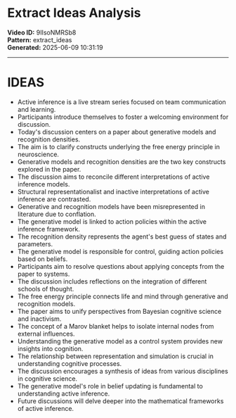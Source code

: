 # Extract Ideas Analysis

**Video ID:** 9IIsoNMRSb8  
**Pattern:** extract_ideas  
**Generated:** 2025-06-09 10:31:19  

---

# IDEAS

- Active inference is a live stream series focused on team communication and learning.
- Participants introduce themselves to foster a welcoming environment for discussion.
- Today's discussion centers on a paper about generative models and recognition densities.
- The aim is to clarify constructs underlying the free energy principle in neuroscience.
- Generative models and recognition densities are the two key constructs explored in the paper.
- The discussion aims to reconcile different interpretations of active inference models.
- Structural representationalist and inactive interpretations of active inference are contrasted.
- Generative and recognition models have been misrepresented in literature due to conflation.
- The generative model is linked to action policies within the active inference framework.
- The recognition density represents the agent's best guess of states and parameters.
- The generative model is responsible for control, guiding action policies based on beliefs.
- Participants aim to resolve questions about applying concepts from the paper to systems.
- The discussion includes reflections on the integration of different schools of thought.
- The free energy principle connects life and mind through generative and recognition models.
- The paper aims to unify perspectives from Bayesian cognitive science and inactivism.
- The concept of a Marov blanket helps to isolate internal nodes from external influences.
- Understanding the generative model as a control system provides new insights into cognition.
- The relationship between representation and simulation is crucial in understanding cognitive processes.
- The discussion encourages a synthesis of ideas from various disciplines in cognitive science.
- The generative model's role in belief updating is fundamental to understanding active inference.
- Future discussions will delve deeper into the mathematical frameworks of active inference.